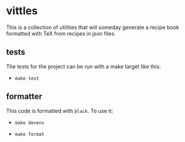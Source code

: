 # vittles

This is a collection of utilities that will someday generate a
recipe book formatted with TeX from recipes in json files.

## tests

The tests for the project can be run with a make target like this:

- `make test`

## formatter

This code is formatted with `black`. To use it:

- `make devenv`

- `make format`
 
